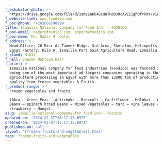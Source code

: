 ```yaml
---
f_exhibitor-photo: >-
  https://drive.google.com/file/d/1sny2aKU4BzQHTHpO30cXVIiIghOfrkmY/view?usp=drive_link
f_website-link: www.foodico.com
f_poc-phone: '+201060500999'
title: Ismailia National Company for Food Ind. - FOODICO
f_poc-email: nader@foodico.com, export@foodico.com
f_poc-name: Mr. Nader M. Galal
f_address: >-
  Head Office: 20 Misr Al Tameer Bldgs. 3rd Area, Sheraton, Heliopolis, Cairo,
  Egypt Factory: Kilo 9, Ismailia Port Said Agriculture Road, Ismailia, Egypt.
f_stand: M-D12
f_hall: Sheikh Maktoum Hall
f_brief: >-
  Ismailia national company for food industries (Foodico) was founded in 1983
  being one of the most important ad largest companies operating in the field of
  agriculture processing in Egypt with more than 13000 ton of production of high
  quality from frozen vegetables & Fruits.
f_product-range: >-
  Frozen vegetables and fruits 

  (Okra – Green Peas – Artichoke – Broccoli – Cauliflower – Molokai – Cut Green
  Beans – spinach broad Beans – Mixed vegetables – taro – vine leaves –falafel
  strawberry – Mango).
slug: ismailia-national-company-for-food-ind---foodico
updated-on: '2024-02-07T16:17:15.697Z'
created-on: '2024-02-07T16:17:15.697Z'
published-on: null
layout: '[frozen-fruits-and-vegetables].html'
tags: frozen-fruits-and-vegetables
---
```



